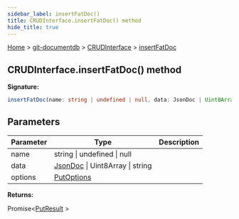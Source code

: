 ```yaml
---
sidebar_label: insertFatDoc()
title: CRUDInterface.insertFatDoc() method
hide_title: true
---
```


[Home](./index.md) &gt; [git-documentdb](./git-documentdb.md) &gt; [CRUDInterface](./git-documentdb.crudinterface.md) &gt; [insertFatDoc](./git-documentdb.crudinterface.insertfatdoc.md)

## CRUDInterface.insertFatDoc() method

<b>Signature:</b>

```typescript
insertFatDoc(name: string | undefined | null, data: JsonDoc | Uint8Array | string, options?: PutOptions): Promise<PutResult>;
```

## Parameters

|  Parameter | Type | Description |
|  --- | --- | --- |
|  name | string \| undefined \| null |  |
|  data | [JsonDoc](./git-documentdb.jsondoc.md) \| Uint8Array \| string |  |
|  options | [PutOptions](./git-documentdb.putoptions.md) |  |

<b>Returns:</b>

Promise&lt;[PutResult](./git-documentdb.putresult.md) &gt;

